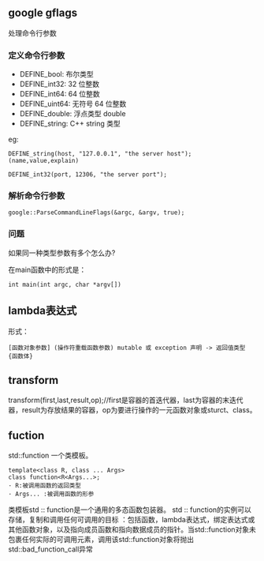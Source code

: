 ## google gflags

处理命令行参数

### 定义命令行参数

- DEFINE_bool: 布尔类型
- DEFINE_int32: 32 位整数
- DEFINE_int64: 64 位整数
- DEFINE_uint64: 无符号 64 位整数
- DEFINE_double: 浮点类型 double
- DEFINE_string: C++ string 类型

eg:

```
DEFINE_string(host, "127.0.0.1", "the server host"); (name,value,explain)

DEFINE_int32(port, 12306, "the server port");
```

### 解析命令行参数

```
google::ParseCommandLineFlags(&argc, &argv, true);
```

### 问题

如果同一种类型参数有多个怎么办?

在main函数中的形式是：

```
int main(int argc, char *argv[])
```

## lambda表达式

形式：

```
[函数对象参数] (操作符重载函数参数) mutable 或 exception 声明 -> 返回值类型 {函数体}

```

## transform

transform(first,last,result,op);//first是容器的首迭代器，last为容器的末迭代器，result为存放结果的容器，op为要进行操作的一元函数对象或sturct、class。



## fuction

std::function 一个类模板。

```
template<class R, class ... Args>
class function<R<Args...>;
· R:被调用函数的返回类型
· Args... :被调用函数的形参
```

类模板std :: function是一个通用的多态函数包装器。 std :: function的实例可以存储，复制和调用任何可调用的目标 ：包括函数，lambda表达式，绑定表达式或其他函数对象，以及指向成员函数和指向数据成员的指针。当std::function对象未包裹任何实际的可调用元素，调用该std::function对象将抛出std::bad_function_call异常
